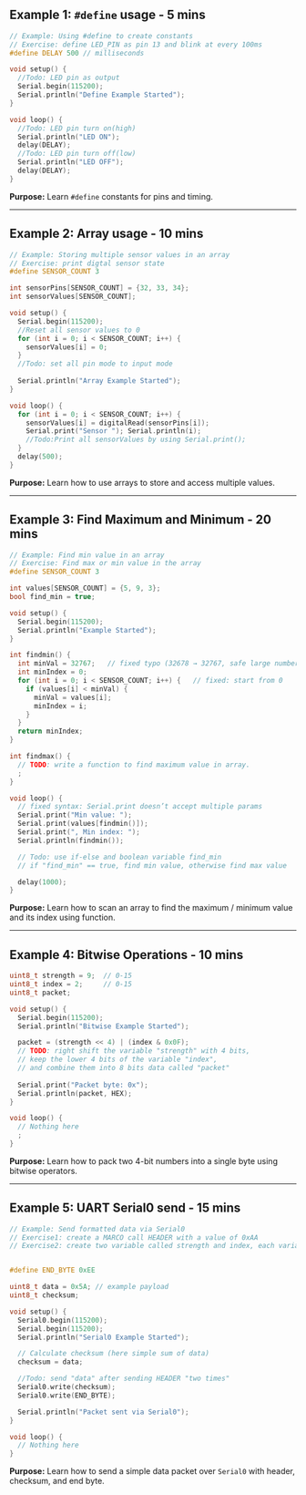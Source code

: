 ## **Example 1: `#define` usage - 5 mins**

```cpp
// Example: Using #define to create constants
// Exercise: define LED_PIN as pin 13 and blink at every 100ms
#define DELAY 500 // milliseconds

void setup() {
  //Todo: LED pin as output
  Serial.begin(115200);
  Serial.println("Define Example Started");
}

void loop() {
  //Todo: LED pin turn on(high)
  Serial.println("LED ON");
  delay(DELAY);
  //Todo: LED pin turn off(low)
  Serial.println("LED OFF");
  delay(DELAY);
}
```

**Purpose:** Learn `#define` constants for pins and timing.

---

## **Example 2: Array usage - 10 mins**

```cpp
// Example: Storing multiple sensor values in an array
// Exercise: print digtal sensor state 
#define SENSOR_COUNT 3

int sensorPins[SENSOR_COUNT] = {32, 33, 34};
int sensorValues[SENSOR_COUNT];

void setup() {
  Serial.begin(115200);
  //Reset all sensor values to 0
  for (int i = 0; i < SENSOR_COUNT; i++) {
    sensorValues[i] = 0;
  }
  //Todo: set all pin mode to input mode
  
  Serial.println("Array Example Started");
}

void loop() {
  for (int i = 0; i < SENSOR_COUNT; i++) {
    sensorValues[i] = digitalRead(sensorPins[i]);
    Serial.print("Sensor "); Serial.println(i);
    //Todo:Print all sensorValues by using Serial.print();
  }
  delay(500);
}
```

**Purpose:** Learn how to use arrays to store and access multiple values.

---

## **Example 3: Find Maximum and Minimum - 20 mins**

```cpp
// Example: Find min value in an array
// Exercise: Find max or min value in the array
#define SENSOR_COUNT 3

int values[SENSOR_COUNT] = {5, 9, 3};
bool find_min = true;

void setup() {
  Serial.begin(115200);
  Serial.println("Example Started");
}

int findmin() {
  int minVal = 32767;   // fixed typo (32678 → 32767, safe large number)
  int minIndex = 0;
  for (int i = 0; i < SENSOR_COUNT; i++) {   // fixed: start from 0
    if (values[i] < minVal) {
      minVal = values[i];
      minIndex = i;
    }
  }
  return minIndex;
}

int findmax() {
  // TODO: write a function to find maximum value in array.
  ;
}

void loop() {
  // fixed syntax: Serial.print doesn’t accept multiple params
  Serial.print("Min value: ");
  Serial.print(values[findmin()]);
  Serial.print(", Min index: ");
  Serial.println(findmin());

  // Todo: use if-else and boolean variable find_min
  // if "find_min" == true, find min value, otherwise find max value

  delay(1000);
}

```

**Purpose:** Learn how to scan an array to find the maximum / minimum value and its index using function.

---

## **Example 4: Bitwise Operations - 10 mins**

```cpp
uint8_t strength = 9;  // 0-15
uint8_t index = 2;     // 0-15
uint8_t packet;

void setup() {
  Serial.begin(115200);
  Serial.println("Bitwise Example Started");

  packet = (strength << 4) | (index & 0x0F);
  // TODO: right shift the variable "strength" with 4 bits, 
  // keep the lower 4 bits of the variable "index", 
  // and combine them into 8 bits data called "packet"
  
  Serial.print("Packet byte: 0x"); 
  Serial.println(packet, HEX);
}

void loop() {
  // Nothing here
  ;
}

```

**Purpose:** Learn how to pack two 4-bit numbers into a single byte using bitwise operators.

---

## **Example 5: UART Serial0 send - 15 mins**

```cpp
// Example: Send formatted data via Serial0
// Exercise1: create a MARCO call HEADER with a value of 0xAA
// Exercise2: create two variable called strength and index, each variable only contains 4 bits, combine them into the 8bits variable "data", and send after HEADER.


#define END_BYTE 0xEE

uint8_t data = 0x5A; // example payload
uint8_t checksum;

void setup() {
  Serial0.begin(115200);
  Serial.begin(115200);
  Serial.println("Serial0 Example Started");

  // Calculate checksum (here simple sum of data)
  checksum = data;

  //Todo: send "data" after sending HEADER "two times"
  Serial0.write(checksum);
  Serial0.write(END_BYTE);

  Serial.println("Packet sent via Serial0");
}

void loop() {
  // Nothing here
}
```

**Purpose:** Learn how to send a simple data packet over `Serial0` with header, checksum, and end byte.
